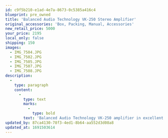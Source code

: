 ```yaml
---
id: c9f5b210-e1ad-4e7a-8673-0c5385a416c4
blueprint: pre_owned
title: 'Balanced Audio Technology VK-250 Stereo Amplifier'
original_accessories: 'Box, Packing, Manual, Accessories'
new_retail_price: 5000
your_price: 2195
local_only: false
shipping: 150
images:
  - IMG_7504.JPG
  - IMG_7502.JPG
  - IMG_7505.JPG
  - IMG_7507.JPG
  - IMG_7508.JPG
description:
  -
    type: paragraph
    content:
      -
        type: text
        marks:
          -
            type: bold
        text: 'Balanced Audio Technology VK-250 amplifier in excellent physical and functional condition with original box, packing and accessories. Unit sold as new for $5,000.00'
updated_by: 87ca4130-78f3-4ed1-8b64-aa552d3d08a8
updated_at: 1691503614
---
```

